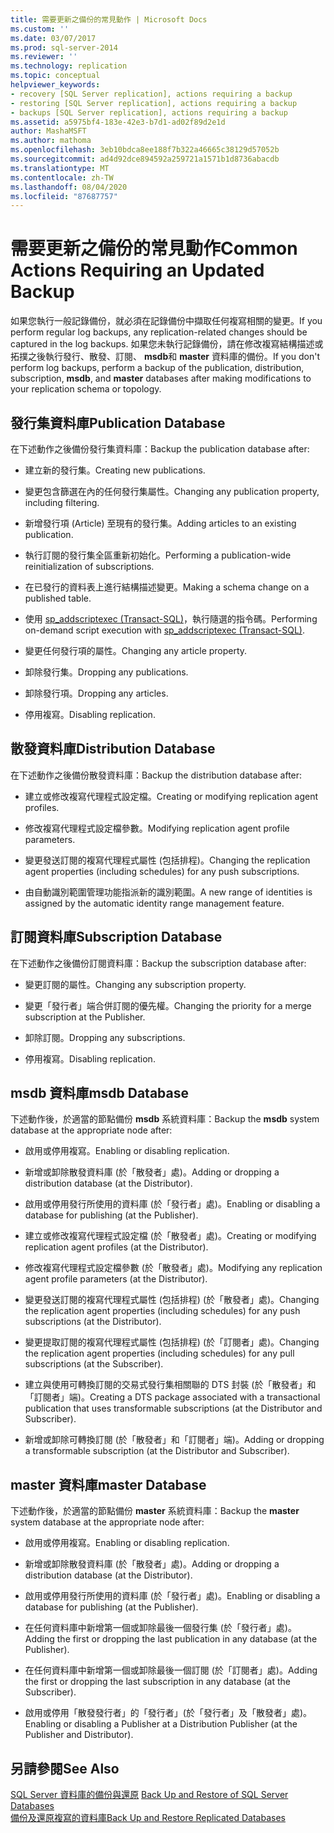 ```yaml
---
title: 需要更新之備份的常見動作 | Microsoft Docs
ms.custom: ''
ms.date: 03/07/2017
ms.prod: sql-server-2014
ms.reviewer: ''
ms.technology: replication
ms.topic: conceptual
helpviewer_keywords:
- recovery [SQL Server replication], actions requiring a backup
- restoring [SQL Server replication], actions requiring a backup
- backups [SQL Server replication], actions requiring a backup
ms.assetid: a5975bf4-183e-42e3-b7d1-ad02f89d2e1d
author: MashaMSFT
ms.author: mathoma
ms.openlocfilehash: 3eb10bdca8ee188f7b322a46665c38129d57052b
ms.sourcegitcommit: ad4d92dce894592a259721a1571b1d8736abacdb
ms.translationtype: MT
ms.contentlocale: zh-TW
ms.lasthandoff: 08/04/2020
ms.locfileid: "87687757"
---
```

# <a name="common-actions-requiring-an-updated-backup"></a><span data-ttu-id="0abfc-102">需要更新之備份的常見動作</span><span class="sxs-lookup"><span data-stu-id="0abfc-102">Common Actions Requiring an Updated Backup</span></span>
  <span data-ttu-id="0abfc-103">如果您執行一般記錄備份，就必須在記錄備份中擷取任何複寫相關的變更。</span><span class="sxs-lookup"><span data-stu-id="0abfc-103">If you perform regular log backups, any replication-related changes should be captured in the log backups.</span></span> <span data-ttu-id="0abfc-104">如果您未執行記錄備份，請在修改複寫結構描述或拓撲之後執行發行、散發、訂閱、 **msdb**和 **master** 資料庫的備份。</span><span class="sxs-lookup"><span data-stu-id="0abfc-104">If you don't perform log backups, perform a backup of the publication, distribution, subscription, **msdb**, and **master** databases after making modifications to your replication schema or topology.</span></span>  
  
## <a name="publication-database"></a><span data-ttu-id="0abfc-105">發行集資料庫</span><span class="sxs-lookup"><span data-stu-id="0abfc-105">Publication Database</span></span>  
 <span data-ttu-id="0abfc-106">在下述動作之後備份發行集資料庫：</span><span class="sxs-lookup"><span data-stu-id="0abfc-106">Backup the publication database after:</span></span>  
  
-   <span data-ttu-id="0abfc-107">建立新的發行集。</span><span class="sxs-lookup"><span data-stu-id="0abfc-107">Creating new publications.</span></span>  
  
-   <span data-ttu-id="0abfc-108">變更包含篩選在內的任何發行集屬性。</span><span class="sxs-lookup"><span data-stu-id="0abfc-108">Changing any publication property, including filtering.</span></span>  
  
-   <span data-ttu-id="0abfc-109">新增發行項 (Article) 至現有的發行集。</span><span class="sxs-lookup"><span data-stu-id="0abfc-109">Adding articles to an existing publication.</span></span>  
  
-   <span data-ttu-id="0abfc-110">執行訂閱的發行集全區重新初始化。</span><span class="sxs-lookup"><span data-stu-id="0abfc-110">Performing a publication-wide reinitialization of subscriptions.</span></span>  
  
-   <span data-ttu-id="0abfc-111">在已發行的資料表上進行結構描述變更。</span><span class="sxs-lookup"><span data-stu-id="0abfc-111">Making a schema change on a published table.</span></span>  
  
-   <span data-ttu-id="0abfc-112">使用 [sp_addscriptexec &#40;Transact-SQL&#41;](/sql/relational-databases/system-stored-procedures/sp-addscriptexec-transact-sql)，執行隨選的指令碼。</span><span class="sxs-lookup"><span data-stu-id="0abfc-112">Performing on-demand script execution with [sp_addscriptexec &#40;Transact-SQL&#41;](/sql/relational-databases/system-stored-procedures/sp-addscriptexec-transact-sql).</span></span>  
  
-   <span data-ttu-id="0abfc-113">變更任何發行項的屬性。</span><span class="sxs-lookup"><span data-stu-id="0abfc-113">Changing any article property.</span></span>  
  
-   <span data-ttu-id="0abfc-114">卸除發行集。</span><span class="sxs-lookup"><span data-stu-id="0abfc-114">Dropping any publications.</span></span>  
  
-   <span data-ttu-id="0abfc-115">卸除發行項。</span><span class="sxs-lookup"><span data-stu-id="0abfc-115">Dropping any articles.</span></span>  
  
-   <span data-ttu-id="0abfc-116">停用複寫。</span><span class="sxs-lookup"><span data-stu-id="0abfc-116">Disabling replication.</span></span>  
  
## <a name="distribution-database"></a><span data-ttu-id="0abfc-117">散發資料庫</span><span class="sxs-lookup"><span data-stu-id="0abfc-117">Distribution Database</span></span>  
 <span data-ttu-id="0abfc-118">在下述動作之後備份散發資料庫：</span><span class="sxs-lookup"><span data-stu-id="0abfc-118">Backup the distribution database after:</span></span>  
  
-   <span data-ttu-id="0abfc-119">建立或修改複寫代理程式設定檔。</span><span class="sxs-lookup"><span data-stu-id="0abfc-119">Creating or modifying replication agent profiles.</span></span>  
  
-   <span data-ttu-id="0abfc-120">修改複寫代理程式設定檔參數。</span><span class="sxs-lookup"><span data-stu-id="0abfc-120">Modifying replication agent profile parameters.</span></span>  
  
-   <span data-ttu-id="0abfc-121">變更發送訂閱的複寫代理程式屬性 (包括排程)。</span><span class="sxs-lookup"><span data-stu-id="0abfc-121">Changing the replication agent properties (including schedules) for any push subscriptions.</span></span>  
  
-   <span data-ttu-id="0abfc-122">由自動識別範圍管理功能指派新的識別範圍。</span><span class="sxs-lookup"><span data-stu-id="0abfc-122">A new range of identities is assigned by the automatic identity range management feature.</span></span>  
  
## <a name="subscription-database"></a><span data-ttu-id="0abfc-123">訂閱資料庫</span><span class="sxs-lookup"><span data-stu-id="0abfc-123">Subscription Database</span></span>  
 <span data-ttu-id="0abfc-124">在下述動作之後備份訂閱資料庫：</span><span class="sxs-lookup"><span data-stu-id="0abfc-124">Backup the subscription database after:</span></span>  
  
-   <span data-ttu-id="0abfc-125">變更訂閱的屬性。</span><span class="sxs-lookup"><span data-stu-id="0abfc-125">Changing any subscription property.</span></span>  
  
-   <span data-ttu-id="0abfc-126">變更「發行者」端合併訂閱的優先權。</span><span class="sxs-lookup"><span data-stu-id="0abfc-126">Changing the priority for a merge subscription at the Publisher.</span></span>  
  
-   <span data-ttu-id="0abfc-127">卸除訂閱。</span><span class="sxs-lookup"><span data-stu-id="0abfc-127">Dropping any subscriptions.</span></span>  
  
-   <span data-ttu-id="0abfc-128">停用複寫。</span><span class="sxs-lookup"><span data-stu-id="0abfc-128">Disabling replication.</span></span>  
  
## <a name="msdb-database"></a><span data-ttu-id="0abfc-129">msdb 資料庫</span><span class="sxs-lookup"><span data-stu-id="0abfc-129">msdb Database</span></span>  
 <span data-ttu-id="0abfc-130">下述動作後，於適當的節點備份 **msdb** 系統資料庫：</span><span class="sxs-lookup"><span data-stu-id="0abfc-130">Backup the **msdb** system database at the appropriate node after:</span></span>  
  
-   <span data-ttu-id="0abfc-131">啟用或停用複寫。</span><span class="sxs-lookup"><span data-stu-id="0abfc-131">Enabling or disabling replication.</span></span>  
  
-   <span data-ttu-id="0abfc-132">新增或卸除散發資料庫 (於「散發者」處)。</span><span class="sxs-lookup"><span data-stu-id="0abfc-132">Adding or dropping a distribution database (at the Distributor).</span></span>  
  
-   <span data-ttu-id="0abfc-133">啟用或停用發行所使用的資料庫 (於「發行者」處)。</span><span class="sxs-lookup"><span data-stu-id="0abfc-133">Enabling or disabling a database for publishing (at the Publisher).</span></span>  
  
-   <span data-ttu-id="0abfc-134">建立或修改複寫代理程式設定檔 (於「散發者」處)。</span><span class="sxs-lookup"><span data-stu-id="0abfc-134">Creating or modifying replication agent profiles (at the Distributor).</span></span>  
  
-   <span data-ttu-id="0abfc-135">修改複寫代理程式設定檔參數 (於「散發者」處)。</span><span class="sxs-lookup"><span data-stu-id="0abfc-135">Modifying any replication agent profile parameters (at the Distributor).</span></span>  
  
-   <span data-ttu-id="0abfc-136">變更發送訂閱的複寫代理程式屬性 (包括排程) (於「散發者」處)。</span><span class="sxs-lookup"><span data-stu-id="0abfc-136">Changing the replication agent properties (including schedules) for any push subscriptions (at the Distributor).</span></span>  
  
-   <span data-ttu-id="0abfc-137">變更提取訂閱的複寫代理程式屬性 (包括排程) (於「訂閱者」處)。</span><span class="sxs-lookup"><span data-stu-id="0abfc-137">Changing the replication agent properties (including schedules) for any pull subscriptions (at the Subscriber).</span></span>  
  
-   <span data-ttu-id="0abfc-138">建立與使用可轉換訂閱的交易式發行集相關聯的 DTS 封裝 (於「散發者」和「訂閱者」端)。</span><span class="sxs-lookup"><span data-stu-id="0abfc-138">Creating a DTS package associated with a transactional publication that uses transformable subscriptions (at the Distributor and Subscriber).</span></span>  
  
-   <span data-ttu-id="0abfc-139">新增或卸除可轉換訂閱 (於「散發者」和「訂閱者」端)。</span><span class="sxs-lookup"><span data-stu-id="0abfc-139">Adding or dropping a transformable subscription (at the Distributor and Subscriber).</span></span>  
  
## <a name="master-database"></a><span data-ttu-id="0abfc-140">master 資料庫</span><span class="sxs-lookup"><span data-stu-id="0abfc-140">master Database</span></span>  
 <span data-ttu-id="0abfc-141">下述動作後，於適當的節點備份 **master** 系統資料庫：</span><span class="sxs-lookup"><span data-stu-id="0abfc-141">Backup the **master** system database at the appropriate node after:</span></span>  
  
-   <span data-ttu-id="0abfc-142">啟用或停用複寫。</span><span class="sxs-lookup"><span data-stu-id="0abfc-142">Enabling or disabling replication.</span></span>  
  
-   <span data-ttu-id="0abfc-143">新增或卸除散發資料庫 (於「散發者」處)。</span><span class="sxs-lookup"><span data-stu-id="0abfc-143">Adding or dropping a distribution database (at the Distributor).</span></span>  
  
-   <span data-ttu-id="0abfc-144">啟用或停用發行所使用的資料庫 (於「發行者」處)。</span><span class="sxs-lookup"><span data-stu-id="0abfc-144">Enabling or disabling a database for publishing (at the Publisher).</span></span>  
  
-   <span data-ttu-id="0abfc-145">在任何資料庫中新增第一個或卸除最後一個發行集 (於「發行者」處)。</span><span class="sxs-lookup"><span data-stu-id="0abfc-145">Adding the first or dropping the last publication in any database (at the Publisher).</span></span>  
  
-   <span data-ttu-id="0abfc-146">在任何資料庫中新增第一個或卸除最後一個訂閱 (於「訂閱者」處)。</span><span class="sxs-lookup"><span data-stu-id="0abfc-146">Adding the first or dropping the last subscription in any database (at the Subscriber).</span></span>  
  
-   <span data-ttu-id="0abfc-147">啟用或停用「散發發行者」的「發行者」(於「發行者」及「散發者」處)。</span><span class="sxs-lookup"><span data-stu-id="0abfc-147">Enabling or disabling a Publisher at a Distribution Publisher (at the Publisher and Distributor).</span></span>  
  
## <a name="see-also"></a><span data-ttu-id="0abfc-148">另請參閱</span><span class="sxs-lookup"><span data-stu-id="0abfc-148">See Also</span></span>  
 <span data-ttu-id="0abfc-149">[SQL Server 資料庫的備份與還原](../../backup-restore/back-up-and-restore-of-sql-server-databases.md) </span><span class="sxs-lookup"><span data-stu-id="0abfc-149">[Back Up and Restore of SQL Server Databases](../../backup-restore/back-up-and-restore-of-sql-server-databases.md) </span></span>  
 [<span data-ttu-id="0abfc-150">備份及還原複寫的資料庫</span><span class="sxs-lookup"><span data-stu-id="0abfc-150">Back Up and Restore Replicated Databases</span></span>](back-up-and-restore-replicated-databases.md)  
  
  
